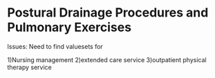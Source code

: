 # Postural Drainage Procedures and Pulmonary Exercises

Issues: Need to find valuesets for

1)Nursing management
2)extended care service
3)outpatient physical therapy service
